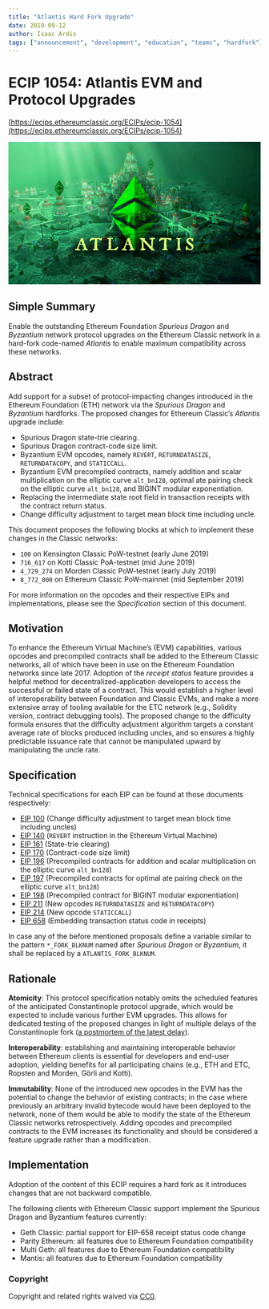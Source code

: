 ```yaml
---
title: "Atlantis Hard Fork Upgrade"
date: 2019-09-12
author: Isaac Ardis
tags: ["announcement", "development", "education", "teams", "hardfork"]
---
```


# ECIP 1054: Atlantis EVM and Protocol Upgrades

[https://ecips.ethereumclassic.org/ECIPs/ecip-1054](https://ecips.ethereumclassic.org/ECIPs/ecip-1054)

![Atlantis Hard Fork Upgrade](./hardfork_atlantis1.jpg)

## Simple Summary

Enable the outstanding Ethereum Foundation *Spurious Dragon* and *Byzantium* network protocol upgrades on the Ethereum Classic network in a hard-fork code-named *Atlantis* to enable maximum compatibility across these networks.

## Abstract

Add support for a subset of protocol-impacting changes introduced in the Ethereum Foundation (ETH) network via the *Spurious Dragon* and *Byzantium* hardforks. The proposed changes for Ethereum Classic’s *Atlantis* upgrade include:

* Spurious Dragon state-trie clearing.
* Spurious Dragon contract-code size limit.
* Byzantium EVM opcodes, namely `REVERT`, `RETURNDATASIZE`, `RETURNDATACOPY`, and `STATICCALL`.
* Byzantium EVM precompiled contracts, namely addition and scalar multiplication on the elliptic curve `alt_bn128`, optimal ate pairing check on the elliptic curve `alt_bn128`, and BIGINT modular exponentiation.
* Replacing the intermediate state root field in transaction receipts with the contract return status.
* Change difficulty adjustment to target mean block time including uncle.

This document proposes the following blocks at which to implement these changes in the Classic networks:

* `100` on Kensington Classic PoW-testnet (early June 2019)
* `716_617` on Kotti Classic PoA-testnet (mid June 2019)
* `4_729_274` on Morden Classic PoW-testnet (early July 2019)
* `8_772_000` on Ethereum Classic PoW-mainnet (mid September 2019)

For more information on the opcodes and their respective EIPs and implementations, please see the *Specification* section of this document.

## Motivation

To enhance the Ethereum Virtual Machine’s (EVM) capabilities, various opcodes and precompiled contracts shall be added to the Ethereum Classic networks, all of which have been in use on the Ethereum Foundation networks since late 2017. Adoption of the *receipt status* feature provides a helpful method for decentralized-application developers to access the successful or failed state of a contract. This would establish a higher level of interoperability between Foundation and Classic EVMs, and make a more extensive array of tooling available for the ETC network (e.g., Solidity version, contract debugging tools). The proposed change to the difficulty formula ensures that the difficulty adjustment algorithm targets a constant average rate of blocks produced including uncles, and so ensures a highly predictable issuance rate that cannot be manipulated upward by manipulating the uncle rate.

## Specification

Technical specifications for each EIP can be found at those documents respectively:

* [EIP 100](https://eips.ethereum.org/EIPS/eip-100) (Change difficulty adjustment to target mean block time including uncles)
* [EIP 140](https://eips.ethereum.org/EIPS/eip-140) (`REVERT` instruction in the Ethereum Virtual Machine)
* [EIP 161](https://eips.ethereum.org/EIPS/eip-161) (State-trie clearing)
* [EIP 170](https://eips.ethereum.org/EIPS/eip-170) (Contract-code size limit)
* [EIP 196](https://eips.ethereum.org/EIPS/eip-196) (Precompiled contracts for addition and scalar multiplication on the elliptic curve `alt_bn128`)
* [EIP 197](https://eips.ethereum.org/EIPS/eip-197) (Precompiled contracts for optimal ate pairing check on the elliptic curve `alt_bn128`)
* [EIP 198](https://eips.ethereum.org/EIPS/eip-198) (Precompiled contract for BIGINT modular exponentiation)
* [EIP 211](https://eips.ethereum.org/EIPS/eip-211) (New opcodes `RETURNDATASIZE` and `RETURNDATACOPY`)
* [EIP 214](https://eips.ethereum.org/EIPS/eip-214) (New opcode `STATICCALL`)
* [EIP 658](https://eips.ethereum.org/EIPS/eip-658) (Embedding transaction status code in receipts)

In case any of the before mentioned proposals define a variable similar to the pattern `*_FORK_BLKNUM` named after *Spurious Dragon* or *Byzantium*, it shall be replaced by a `ATLANTIS_FORK_BLKNUM`.

## Rationale

**Atomicity**: This protocol specification notably omits the scheduled features of the anticipated Constantinople protocol upgrade, which would be expected to include various further EVM upgrades. This allows for dedicated testing of the proposed changes in light of multiple delays of the Constantinople fork ([a postmortem of the latest delay](https://medium.com/ethereum-cat-herders/a-post-mortem-report-the-constantinople-ethereum-hard-fork-postponement-dd780d7ae63d)).

**Interoperability**: establishing and maintaining interoperable behavior between Ethereum clients is essential for developers and end-user adoption, yielding benefits for all participating chains (e.g., ETH and ETC, Ropsten and Morden, Görli and Kotti).

**Immutability**: None of the introduced new opcodes in the EVM has the potential to change the behavior of existing contracts; in the case where previously an arbitrary invalid bytecode would have been deployed to the network, none of them would be able to modify the state of the Ethereum Classic networks retrospectively. Adding opcodes and precompiled contracts to the EVM increases its functionality and should be considered a feature upgrade rather than a modification.

## Implementation

Adoption of the content of this ECIP requires a hard fork as it introduces changes that are not backward compatible.

The following clients with Ethereum Classic support implement the Spurious Dragon and Byzantium features currently:

* Geth Classic: partial support for EIP-658 receipt status code change
* Parity Ethereum: all features due to Ethereum Foundation compatibility
* Multi Geth: all features due to Ethereum Foundation compatibility
* Mantis: all features due to Ethereum Foundation compatibility

### Copyright

Copyright and related rights waived via [CC0](https://creativecommons.org/publicdomain/zero/1.0/).

